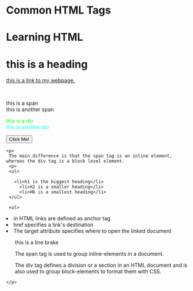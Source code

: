 # Common HTML Tags

  <h1>Learning HTML</h1>


   <H1>this is a heading</H1>
    

<a href="http://www.andynilson.com/" target="_blank">this is a link to my webpage.</a>


<br>


<span>this is a span</span>
<br>
<span>this is another span</span>

<div style="color:#00ff00">this is a div 
</div>

<div style="color:#00fff0">this is another div 
</div>

<button type="button" onclick="alert('you just clicked a button')">Click Me!</button>

<p> 
<!-- this is how you add a comment in HTML -->
</p>


    
    <p>
     The main difference is that the span tag is an inline element, whereas the div tag is a block level element.
     <p>
     <ul>
       
       <li>h1 is the biggest heading</li>
         <li>H2 is a smaller heading</li>
         <li>H6 is a smallest heading</li>
     </ul>
   </p>
     
     <ul>
  <li>in HTML links are defined as anchor tag</li>
  <li>href specifies a link's destination</li>
  <li>The target attribute specifies where to open the linked document</li>
</ul>
     
   <ul>
  this is a line brake
</ul>  
     
   <ul>
  The span tag is used to group inline-elements in a document.
</ul>
  
  <ul>
    The div tag defines a division or a section in an HTML document and is also 
    used to group block-elements to format them with CSS.
  </ul>   
     
     
     
     
     
     
     
      
    </p>
